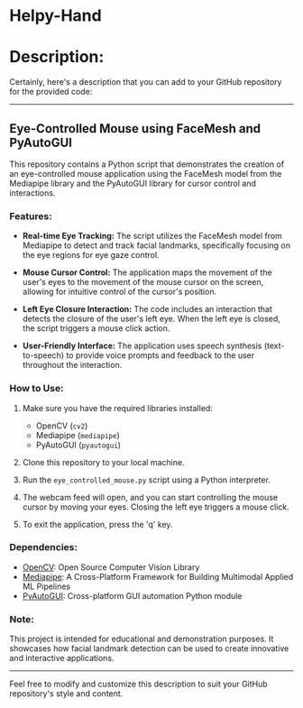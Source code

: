 # Helpy-Hand
# Description: 
Certainly, here's a description that you can add to your GitHub repository for the provided code:

---

## Eye-Controlled Mouse using FaceMesh and PyAutoGUI

This repository contains a Python script that demonstrates the creation of an eye-controlled mouse application using the FaceMesh model from the Mediapipe library and the PyAutoGUI library for cursor control and interactions.

### Features:

- **Real-time Eye Tracking:** The script utilizes the FaceMesh model from Mediapipe to detect and track facial landmarks, specifically focusing on the eye regions for eye gaze control.

- **Mouse Cursor Control:** The application maps the movement of the user's eyes to the movement of the mouse cursor on the screen, allowing for intuitive control of the cursor's position.

- **Left Eye Closure Interaction:** The code includes an interaction that detects the closure of the user's left eye. When the left eye is closed, the script triggers a mouse click action.

- **User-Friendly Interface:** The application uses speech synthesis (text-to-speech) to provide voice prompts and feedback to the user throughout the interaction.

### How to Use:

1. Make sure you have the required libraries installed:
   - OpenCV (`cv2`)
   - Mediapipe (`mediapipe`)
   - PyAutoGUI (`pyautogui`)

2. Clone this repository to your local machine.

3. Run the `eye_controlled_mouse.py` script using a Python interpreter.

4. The webcam feed will open, and you can start controlling the mouse cursor by moving your eyes. Closing the left eye triggers a mouse click.

5. To exit the application, press the 'q' key.

### Dependencies:

- [OpenCV](https://opencv.org/): Open Source Computer Vision Library
- [Mediapipe](https://mediapipe.dev/): A Cross-Platform Framework for Building Multimodal Applied ML Pipelines
- [PyAutoGUI](https://pyautogui.readthedocs.io/en/latest/): Cross-platform GUI automation Python module

### Note:

This project is intended for educational and demonstration purposes. It showcases how facial landmark detection can be used to create innovative and interactive applications.

---

Feel free to modify and customize this description to suit your GitHub repository's style and content.
